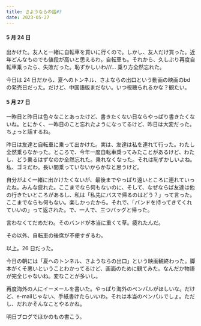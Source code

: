 ```yaml
---
title: さようならの話#3
date: 2023-05-27
---
```


#### 5 月 24 日

出かけた。友人と一緒に自転車を買いに行くので。しかし、友人だけ買った。近年どんなものでも値段が高いと思えるわ。自転車も。それから、久しぶり再度自転車乗ったら、失敗だった。恥ずかしいわ///... 乗り方全然忘れた。

今日は 24 日だから、夏へのトンネル、さよならの出口という動画の映画のbdの発売日だった。だけど、中国語版まだない。いつ視聴られるかな？観たい。

#### 5 月 27 日

一昨日と昨日は色々なことあったけど、書きたくない日ならやっぱり書きたくないね。とにかく、一昨日のこと忘れたようになってるけど、昨日は大変だった。ちょっと話するね。

昨日は友達と自転車に乗って出かけた。実は、友達は私を連れて行った。わたし全然乗らなかった。ところで、今年一度自転車乗ってみたことがあるけど、わたし、どう乗るはずなのか全然忘れた。乗れなくなった。それは恥ずかしいよね。私、ゴミだわ。長い間乗っていないからかなと思うけど。

自分がよく一緒に出かけたくないが、最後までやっぱり遠いところに連れていったね。みんな疲れた。ここまでなら何もないのに、そして、なぜならば友達は他の行きたいところがあるし、私は「私先にバスで帰るのはどう？」って言った。ここまでならも何もない。楽しかったから。それで、「バンドを持ってきてくれていいの」って返された。で、一人で、三つバッグと帰った。

言わなくてだめだわ。そのバンドが本当に重くて草。疲れたんだ。

その以外、自転車の後席が不便すぎるわ。

以上。26 日だった。

今日の朝には「夏へのトンネル、さようならの出口」という映画観終わった。脚本がくそ悪いということわかってるけど、画面のために観てみた。なんだか物語が完全じゃないね。変なことが多いし。

再度海外の人にイーメールを書いた。やっぱり海外のペンパルがほしいな。だけど、e-mailじゃない、手紙書けたらいいわ。それは本当のペンパルでしょ。ただし、だれかそんなことやるかね。

明日ブログでほかのもの書こう。

